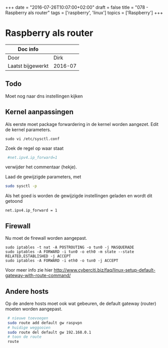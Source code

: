 +++
date = "2016-07-26T10:07:00+02:00"
draft = false
title = "078 - Raspberry als router"
tags = ['raspberry', 'linux']
topics = ['Raspberry']
+++

# Raspberry als router

 Doc info | |
--- | ---
| Door | Dirk |
| Laatst bijgewerkt | 2016-07|


## Todo 
Moet nog naar dns instellingen kijken


## Kernel aanpassingen
Als eerste moet package forwardering in de kernel worden aangezet. Edit de kernel parameters.
```
sudo vi /etc/sysctl.conf
```

Zoek de regel op waar staat
```bash
 #net.ipv4.ip_forward=1
```
verwijder het commentaar (hekje).

Laad de gewijzigde parameters, met
```bash
sudo sysctl -p
```
Als het goed is worden de gewijzigde instellingen geladen en wordt dit getoond
```
net.ipv4.ip_forward = 1
```

## Firewall
Nu moet de firewall worden aangepast.
```
sudo iptables -t nat -A POSTROUTING -o tun0 -j MASQUERADE
sudo iptables -A FORWARD -i tun0 -o eth0 -m state --state RELATED,ESTABLISHED -j ACCEPT
sudo iptables -A FORWARD -i eth0 -o tun0 -j ACCEPT
```

Voor meer info zie hier
http://www.cyberciti.biz/faq/linux-setup-default-gateway-with-route-command/


## Andere hosts
Op de andere hosts moet ook wat gebeuren, de default gateway (router) moeten worden aangepast.
```bash
 # nieuwe toevoegen
 sudo route add default gw raspvpn
 # huidige weggooien
 sudo route del default gw 192.168.0.1
 # toon de route
 route
```


